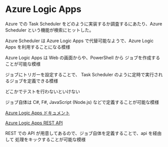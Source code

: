 # Azure Logic Apps

Azure での Task Scheduler をどのように実装するか調査するにあたり、Azure Scheduler という機能が検索にヒットした。

Azure Scheduler は Azure Logic Apps で代替可能なようで、Azure Logic Apps を利用することになる模様

Azure Logic Apps は Web の画面からや、PowerShell から ジョブを作成することが可能な模様

ジョブにトリガーを設定することで、 Task Scheduler のように定時で実行されるジョブを定義できる模様

どこかでテストを行わないといけない

ジョブ自体は C#, F#, JavaScript (Node.js) などで定義することが可能な模様

[Azure Logic Apps ドキュメント](https://docs.microsoft.com/ja-jp/azure/logic-apps/)

[Azure Logic Apps REST API](https://docs.microsoft.com/ja-jp/rest/api/logic/)

REST での API が用意してあるので、ジョブ自体を定義することで、api を経由して 処理をキックすることが可能な模様
